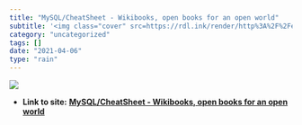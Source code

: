 ```yaml
---
title: "MySQL/CheatSheet - Wikibooks, open books for an open world"
subtitle: '<img class="cover" src=https://rdl.ink/render/http%3A%2F%2Fen.wikibooks.org%2Fwiki%2FMySQL%2FCheatSh...'
category: "uncategorized"
tags: []
date: "2021-04-06"
type: "rain"
---
```

<img class="cover" src=https://rdl.ink/render/http%3A%2F%2Fen.wikibooks.org%2Fwiki%2FMySQL%2FCheatSheet>


* **Link to site:** **[MySQL/CheatSheet - Wikibooks, open books for an open world](http://en.wikibooks.org/wiki/MySQL/CheatSheet)**